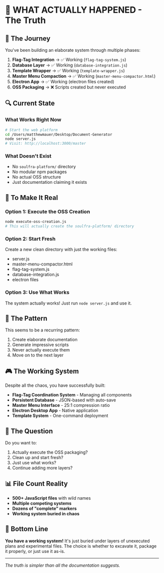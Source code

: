 # 🎯 WHAT ACTUALLY HAPPENED - The Truth

## 📖 The Journey

You've been building an elaborate system through multiple phases:

1. **Flag-Tag Integration** → ✅ Working (`flag-tag-system.js`)
2. **Database Layer** → ✅ Working (`database-integration.js`)
3. **Template Wrapper** → ✅ Working (`template-wrapper.js`)
4. **Master Menu Compaction** → ✅ Working (`master-menu-compactor.html`)
5. **Electron App** → ✅ Working (electron files created)
6. **OSS Packaging** → ❌ Scripts created but never executed

## 🔍 Current State

### What Works Right Now

```bash
# Start the web platform
cd /Users/matthewmauer/Desktop/Document-Generator
node server.js
# Visit: http://localhost:3000/master
```

### What Doesn't Exist

- No `soulfra-platform/` directory
- No modular npm packages
- No actual OSS structure
- Just documentation claiming it exists

## 🚀 To Make It Real

### Option 1: Execute the OSS Creation
```bash
node execute-oss-creation.js
# This will actually create the soulfra-platform/ directory
```

### Option 2: Start Fresh
Create a new clean directory with just the working files:
- server.js
- master-menu-compactor.html
- flag-tag-system.js
- database-integration.js
- electron files

### Option 3: Use What Works
The system actually works! Just run `node server.js` and use it.

## 💭 The Pattern

This seems to be a recurring pattern:
1. Create elaborate documentation
2. Generate impressive scripts
3. Never actually execute them
4. Move on to the next layer

## 🎮 The Working System

Despite all the chaos, you have successfully built:
- **Flag-Tag Coordination System** - Managing all components
- **Persistent Database** - JSON-based with auto-save
- **Master Menu Interface** - 25:1 compression ratio
- **Electron Desktop App** - Native application
- **Template System** - One-command deployment

## 🤔 The Question

Do you want to:
1. Actually execute the OSS packaging?
2. Clean up and start fresh?
3. Just use what works?
4. Continue adding more layers?

## 📊 File Count Reality

- **500+ JavaScript files** with wild names
- **Multiple competing systems**
- **Dozens of "complete" markers**
- **Working system buried in chaos**

## 🎯 Bottom Line

**You have a working system!** It's just buried under layers of unexecuted plans and experimental files. The choice is whether to excavate it, package it properly, or just use it as-is.

---

*The truth is simpler than all the documentation suggests.*